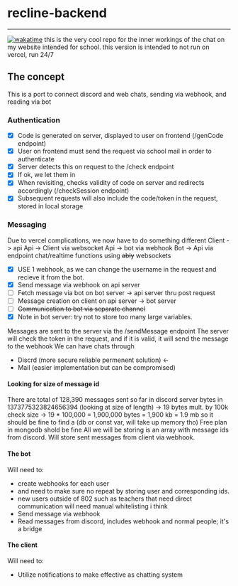 # recline-backend

---

[![wakatime](https://wakatime.com/badge/user/018ea19c-a583-4fbd-94f0-f7a52ff6cbc9/project/723a5994-8cad-469d-8d62-93ed7b3b8186.svg?style=for-the-badge)](https://wakatime.com/badge/user/018ea19c-a583-4fbd-94f0-f7a52ff6cbc9/project/723a5994-8cad-469d-8d62-93ed7b3b8186?style=for-the-badge)
this is the very cool repo for the inner workings of the chat on my website intended for school.
this version is intended to not run on vercel, run 24/7

## The concept

This is a port to connect discord and web chats, sending via webhook, and reading via bot

### Authentication

- [x] Code is generated on server, displayed to user on frontend (/genCode endpoint)
- [x] User on frontend must send the request via school mail in order to authenticate
- [x] Server detects this on request to the /check endpoint
- [x] If ok, we let them in
- [x] When revisiting, checks validity of code on server and redirects accordingly (/checkSession endpoint)
- [x] Subsequent requests will also include the code/token in the request, stored in local storage

### Messaging

Due to vercel complications, we now have to do something different
Client -> api
Api -> Client via websocket
Api -> bot via webhook
Bot -> Api via endpoint
chat/realtime functions using ~~ably~~ websockets

- [x] USE 1 webhook, as we can change the username in the request and recieve it from the bot.
- [x] Send message via webhook on api server
- [ ] Fetch message via bot on bot server -> api server thru post request
- [ ] Message creation on client on api server -> bot server
- [ ] ~~Communication to bot via separate channel~~
- [x] Note in bot server: try not to store too many large variables.

Messages are sent to the server via the /sendMessage endpoint
The server will check the token in the request, and if it is valid, it will send the message to the webhook
We can have chats through

- Discrd (more secure reliable permenent solution) <-
- Mail (easier implementation but can be compromised)

#### Looking for size of message id

There are total of 128,390 messages sent so far in discord server
bytes in 1373775323824656394 (looking at size of length) -> 19 bytes
mult. by 100k check size -> 19 \* 100,000
= 1,900,000 bytes
= 1,900 kb
= 1.9 mb
so it should be fine to find a (db or const var, will take up memory tho)
Free plan in mongodb shold be fine
All we will be storing is an array with message ids from discord. Will store sent messages from client via webhook.

#### The bot

Will need to:

- create webhooks for each user
- and need to make sure no repeat by storing user and corresponding ids.
- new users outside of 802 such as teachers that need direct communication will need manual whitelisting i think
- Send message via webhook
- Read messages from discord, includes webhook and normal people; it's a bridge

#### The client

Will need to:

- Utilize notifications to make effective as chatting system
